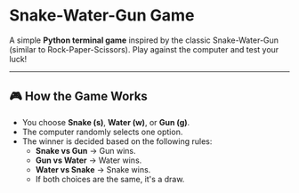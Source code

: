 # Snake-Water-Gun Game

A simple **Python terminal game** inspired by the classic Snake-Water-Gun (similar to Rock-Paper-Scissors). Play against the computer and test your luck!

---

## 🎮 How the Game Works

- You choose **Snake (s)**, **Water (w)**, or **Gun (g)**.
- The computer randomly selects one option.
- The winner is decided based on the following rules:
  - **Snake vs Gun** → Gun wins.
  - **Gun vs Water** → Water wins.
  - **Water vs Snake** → Snake wins.
  - If both choices are the same, it's a draw.

